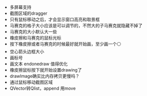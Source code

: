 - 多屏幕支持
- 截图区域的dragger
- 只有鼠标移动之后，才会显示窗口高亮和取景框
- 马赛克的格子大小应该是可以调节的，不然大的子马赛克就隐藏不掉了
- 马赛克的大小默认大一些
- 橡皮擦和马赛克的鼠标光标
- 按下橡皮擦或者马赛克的时候最好就开始画，至少画一个⚪
- 空心箭头边框大小
- 画标号
- 画文本 endonedraw 值得优化
- 橡皮擦鼠标按下就开始设置drawing了
- drawImage确实比内存拷贝更慢吗？
- 通过鼠标移动截图区域
- QVector转Qlist，append 用move